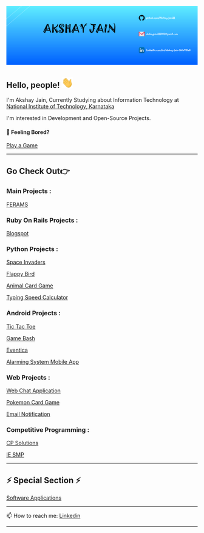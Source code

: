 ![Header](https://github.com/Akshay-jain22/Akshay-jain22/blob/main/Banner.png)

## Hello, people! <img src="https://github.com/Akshay-jain22/Akshay-jain22/blob/main/wave.gif" width="30px">

I'm Akshay Jain, Currently Studying about Information Technology at [National Institute of Technology, Karnataka](https://www.nitk.ac.in/)

I'm interested in Development and Open-Source Projects.


#### 🤔 Feeling Bored?
[Play a Game](https://akshay-jain22.github.io/Pokemon-Card-Game/)

---

## Go Check Out👉

### Main Projects :
[FERAMS](https://github.com/Akshay-jain22/FERAMS)

### Ruby On Rails Projects :
[Blogspot](https://github.com/Akshay-jain22/Blogspot)

### Python Projects :

[Space Invaders](https://github.com/Akshay-jain22/Space_Invaders)

[Flappy Bird](https://github.com/Akshay-jain22/Flappy-Bird)

[Animal Card Game](https://github.com/Akshay-jain22/Animal-Card-Game)

[Typing Speed Calculator](https://github.com/Akshay-jain22/Typing_Speed_Calculator)

### Android Projects :

[Tic Tac Toe](https://github.com/Akshay-jain22/Tic_Tac_Toe)

[Game Bash](https://github.com/Akshay-jain22/Game_Bash)

[Eventica](https://github.com/Akshay-jain22/Eventica)

[Alarming System Mobile App](https://github.com/Akshay-jain22/Alarming_System_Mobile_App)

### Web Projects :

[Web Chat Application](https://github.com/Akshay-jain22/WebChat-Application)

[Pokemon Card Game](https://github.com/Akshay-jain22/Pokemon-Card-Game)

[Email Notification](https://github.com/Akshay-jain22/Email_Notification)

### Competitive Programming :

[CP Solutions](https://github.com/Akshay-jain22/Competitive-Programming)

[IE SMP](https://github.com/Akshay-jain22/IE-SMP)

---

## ⚡ Special Section ⚡

[Software Applications](https://github.com/Akshay-jain22/Software-Applications)

---

📫 How to reach me: 
[Linkedin](https://www.linkedin.com/in/akshay-jain-5b1a991a0/)

---

<!--
**Akshay-jain22/Akshay-jain22** is a ✨ _special_ ✨ repository because its `README.md` (this file) appears on your GitHub profile.

Here are some ideas to get you started:

- 🔭 I’m currently working on ...
- 🌱 I’m currently learning ...
- 👯 I’m looking to collaborate on ...
- 🤔 I’m looking for help with ...
- 💬 Ask me about ...
- 📫 How to reach me: ...
- 😄 Pronouns: ...
- ⚡ Fun fact: ...
-->
